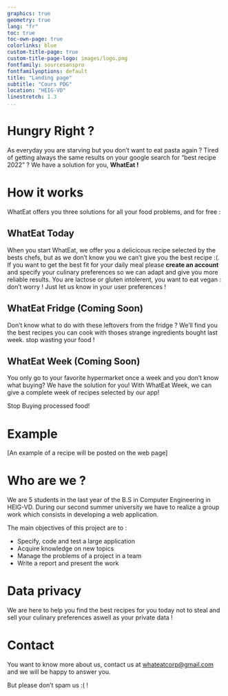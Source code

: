 ```yaml
---
graphics: true
geometry: true
lang: "fr"
toc: true
toc-own-page: true
colorlinks: blue
custom-title-page: true
custom-title-page-logo: images/logo.png
fontfamily: sourcesanspro
fontfamilyoptions: default
title: "Landing page"
subtitle: "Cours PDG"
location: "HEIG-VD"
linestretch: 1.3
...
```


# Hungry Right ?

As everyday you are starving but you don’t want to eat pasta again ?
Tired of getting always the same results on your google search for “best recipe 2022” ?
We have a solution for you, **WhatEat !**

# How it works

WhatEat offers you three solutions for all your food problems, and for free :

## WhatEat Today

When you start WhatEat, we offer you a delicicous recipe selected by the bests chefs, but as we don’t know you we can’t give you the best recipe :(. If you want to get the best fit for your daily meal please **create an account** and specify your culinary preferences so we can adapt and give you more reliable results. You are lactose or gluten intolerent, you want to eat vegan : don’t worry ! Just let us know in your user preferences !

## WhatEat Fridge (Coming Soon)

Don’t know what to do with these leftovers from the fridge ? We’ll find you the best recipes you can cook with thoses strange ingredients bought last week. 
stop wasting your food ! 

## WhatEat Week (Coming Soon)

You only go to your favorite hypermarket once a week and you don’t know what buying? We have the solution for you! With WhatEat Week, we can give a complete week of recipes selected by our app!

Stop Buying processed food!

# Example

[An example of a recipe will be posted on the web page]

# Who are we ?

We are 5 students in the last year of the B.S in Computer Engineering in HEIG-VD. During our second summer university we have to realize a group work which consists in developing a web application. 

The main objectives of this project are to :

- Specify, code and test a large application
- Acquire knowledge on new topics
- Manage the problems of a project in a team
- Write a report and present the work

# Data privacy

We are here to help you find the best recipes for you today not to steal and sell your culinary preferences aswell as your private data !

# Contact

You want to know more about us, contact us at <whateatcorp@gmail.com> and we will be happy to answer you. 

But please don’t spam us :( !